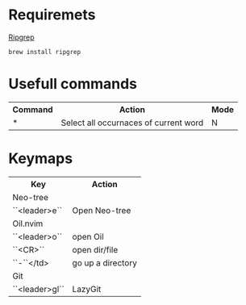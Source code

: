 Requiremets
===========

[Ripgrep](https://github.com/BurntSushi/ripgrep)
```
brew install ripgrep
```

Usefull commands
================

<table>
    <tr>
        <th>Command</th>
        <th>Action</th>
        <th>Mode</th>
    </tr>
    <tr>
        <td>*</td>
        <td>Select all occurnaces of current word</td>
        <td>N</td>
        </tr>
</table>

Keymaps
=======

<table>
    <tr>
        <th>Key</th>
        <th>Action</th>
    </tr>
    <tr>
        <td colspan="2">Neo-tree</td>
    </tr>
    <tr>
        <td>``&lt;leader&gt;e``</td>
        <td>Open Neo-tree</td>
    </tr>
    <tr>
        <td colspan="2">Oil.nvim</td>
    </tr>
    <tr>
        <td>``&lt;leader&gt;o``</td>
        <td>open Oil</td>
    </tr>
    <tr>
        <td>``&lt;CR>``</td>
        <td>open dir/file</td>
    </tr>
    <tr>
        <td>``-``&lt;/td>
        <td>go up a directory</td>
    </tr>
    <tr>
        <td colspan="2">Git</td>
    </tr>
    <tr>
        <td>``&lt;leader&gt;gl``</td>
        <td>LazyGit</td>
    </tr>
</table>

